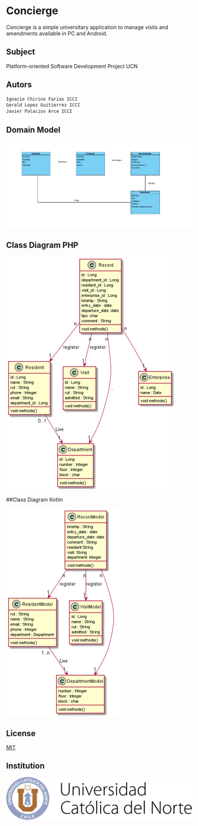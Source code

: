 # Concierge

Concierge is a simple universitary application to manage visits and amendments available in PC and Android.

## Subject

Platform-oriented Software Development Project UCN

## Autors
```c
Ignacio Chirino Farias ICCI
Gerald Lopez Guitierrez ICCI 
Javier Palacios Arce ICCI
```

## Domain Model

![Domain Model](./Docs/Diagrams/Domain_Model.jpeg)

## Class Diagram PHP

![Domain Model](Docs/Diagrams/ClassDiagram.png)

##Class Diagram Kotlin

![Domain Model](./Docs/Diagrams/ClassDiagramKt.png)


## License
[MIT](https://choosealicense.com/licenses/mit/)


## Institution

![image](./Docs/Images/Isologo-UCN-2018.png)
